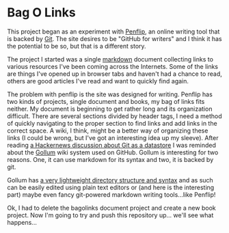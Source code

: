 # Bag O Links

This project began as an experiment with [Penflip](http://penflip.com), an online writing tool that is backed by [Git](http://git-scm.com/). The site desires to be "GitHub for writers" and I think it has the potential to be so, but that is a different story.

The project I started was a single [markdown](http://en.wikipedia.org/wiki/Markdown) document collecting links to various resources I've been coming across the Internets. Some of the links are things I've opened up in browser tabs and haven't had a chance to read, others are good articles I've read and want to quickly find again. 

The problem with penflip is the site was designed for writing. Penflip has two kinds of projects, single document and books, my bag of links fits neither. My document is beginning to get rather long and its organization difficult. There are several sections divided by header tags, I need a method of quickly navigating to the proper section to find links and add links in the correct space. A wiki, I think, might be a better way of organizing these links (I could be wrong, but I've got an interesting idea up my sleeve). After reading [a Hackernews discussion about Git as a datastore](https://news.ycombinator.com/item?id=7015746) I was reminded about the [Gollum](https://github.com/gollum/gollum) wiki system used on GitHub. Gollum is interesting for two reasons. One, it can use markdown for its syntax and two, it is backed by git. 

Gollum has [a very lightweight directory structure and syntax](https://github.com/gollum/gollum/wiki) and as such can be easily edited using plain text editors or (and here is the interesting part) maybe even fancy git-powered markdown writing tools...like Penflip!

Ok, I had to delete the bagolinks document project and create a new book project. Now I'm going to try and push this repository up... we'll see what happens...
